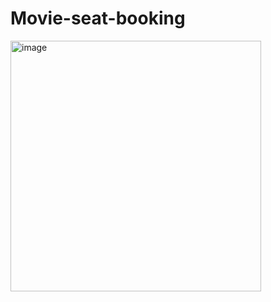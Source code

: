 # Movie-seat-booking
<img width="401" alt="image" src="https://github.com/CoderFauzan/Movie-seat-booking/assets/90621630/cb935b67-cd0c-42d6-a418-b4d68d2e5efc">
